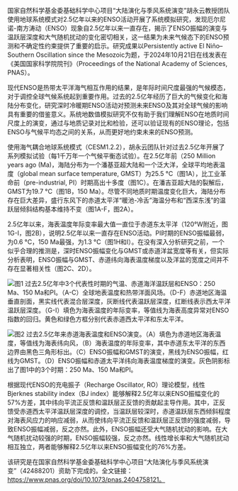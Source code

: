 国家自然科学基金委基础科学中心项目“大陆演化与季风系统演变”胡永云教授团队使用地球系统模式对2.5亿年以来的ENSO活动开展了系统模拟研究，发现厄尔尼诺-南方涛动（ENSO）现象自2.5亿年以来一直存在，揭示了ENSO振幅的演变与温跃层深度和大气随机扰动的变化密切相关，这一结果为未来气候态下的ENSO预测和不确定性约束提供了重要的启示。研究成果以Persistently active El Niño–Southern Oscillation since the Mesozoic为题，于2024年10月21日在线发表在《美国国家科学院院刊》（Proceedings of the National Academy of Sciences, PNAS）。
 
现代ENSO是热带太平洋海气相互作用的结果，是年际时间尺度最强的气候模态，对于调控全球气候系统起到重要作用。过去的2.5亿年经历了巨大的气候变化和海陆分布变化，研究深时冷暖期ENSO活动对预测未来ENSO及其对全球气候的影响具有重要的借鉴意义。系统地数值模拟研究不仅有助于我们理解ENSO在地质时间尺度上的演变，通过与地质记录对比和检验，还可以验证现有的ENSO理论，包括ENSO与气候平均态之间的关系，从而更好地约束未来的ENSO预测。
 
 使用海气耦合地球系统模式（CESM1.2.2），胡永云团队针对过去2.5亿年开展了系列模拟试验（每1千万年一个气候平衡态试验）。在2.5亿年前（250 Million years ago (Ma)，海陆分布为一个潘基亚超大陆和一个泛大洋，全球平均地表温度（global mean surface temperature, GMST）为25.5 °C（图1A），比工业革命前（pre-industrial, PI）时期高出十多度（图1C）。在潘吉亚超大陆的裂解后， GMST为19.7 °C（图1B，150 Ma）。尽管不同地质时期温度变化巨大，海陆分布存在巨大差异，盛行东风下的赤道太平洋“暖池-冷舌”海温分布和“西深东浅”的温跃层倾斜结构基本维持不变（图1A-F，图2A）。
 
2.5亿年以来，海表温度年际变率最大值一直位于赤道东太平洋（120°W附近，图1G-I，图2B），说明2.5亿年以来一直存在ENSO活动。PI时期的ENSO振幅最弱，为0.6 °C，150 Ma最强，为1.3 °C（图1H和I）。在没有深入分析研究之前，一个似乎合理的推测是，深时ENSO振幅变化与GMST或赤道洋盆宽度等有关，但实际分析表明，ENSO振幅与GMST、赤道纬向海表温度梯度以及洋盆的宽度之间并不存在显著相关性（图2C、2D）。


![图1  过去2.5亿年中3个代表性时期的气温、赤道海洋温跃层和ENSO：250 Ma、150 Ma和PI。（A-C）全球地表温度和热带洋面风场。（D-F）赤道地区海温垂直剖面，黑实线代表混合层深度，灰断线代表温跃层深度，红断线表示西太平洋温跃层深度。（G-I）填色为海表温度的年际变率，等值线为海表高度异常对ENSO指数的回归。黄色和绿色方框分别代表赤道西太平洋和东太平洋。](https://cdn.jsdelivr.net/gh/wangwenjie1314/PicCDN/2024-10-22/1729567999292-%E5%9B%BE%E7%89%87.png)



![图2  过去2.5亿年来赤道海表温度和ENSO演变。（A）填色为赤道地区海表温度，等值线为海表纬向风，（B）海表温度的年际变率，其中赤道东太平洋的东西边界由黑色三角形标出。（C）ENSO振幅和GMST的演变，黑线为ENSO振幅，红线为GMST。（D）ENSO振幅和赤道太平洋纬向海表温度梯度的演变。灰色阴影标出了图1中的3个时期：250 Ma、150 Ma和PI。](https://cdn.jsdelivr.net/gh/wangwenjie1314/PicCDN/2024-10-22/1729568031243-%E5%9B%BE%E7%89%87.png)


根据现代ENSO的充电振子（Recharge Oscillator, RO）理论模型，线性Bjerknes stability index（BJ index）能够解释2.5亿年以来ENSO振幅变化的57%方差，其中纬向平流正反馈和温跃层正反馈的贡献起主导作用。其中，正反馈受赤道西太平洋温跃层深度的调控，当温跃层较深时，赤道温跃层东西倾斜程度对海表风应力的响应减弱，从而使纬向平流正反馈和温跃层正反馈的强度减弱，导致ENSO振幅减弱，反之亦然。此外，ENSO振幅还受大气随机扰动的影响。在大气随机扰动较强的时期，ENSO振幅较强，反之亦然。线性增长率和大气随机扰动相互独立，两者能够解释2.5亿年以来ENSO振幅变化的76%方差。


该研究是在国家自然科学基金委基础科学中心项目“大陆演化与季风系统演变”（42488201）资助下完成的。全文链接：https://www.pnas.org/doi/10.1073/pnas.2404758121。


